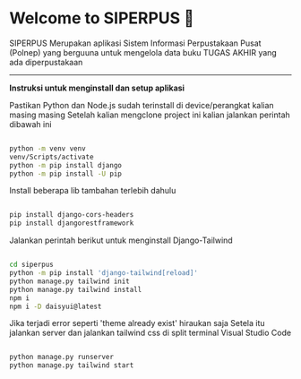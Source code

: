 # Welcome to SIPERPUS 👋

<p>SIPERPUS Merupakan aplikasi Sistem Informasi Perpustakaan Pusat (Polnep) yang berguuna untuk mengelola data buku TUGAS AKHIR yang ada diperpustakaan</p>

<hr>

**Instruksi untuk menginstall dan setup aplikasi**

Pastikan Python dan Node.js sudah terinstall di device/perangkat kalian masing masing
Setelah kalian mengclone project ini kalian jalankan perintah dibawah ini

```bash

python -m venv venv
venv/Scripts/activate
python -m pip install django
python -m pip install -U pip

```

Install beberapa lib tambahan terlebih dahulu

```bash

pip install django-cors-headers
pip install djangorestframework

```

Jalankan perintah berikut untuk menginstall Django-Tailwind

```bash

cd siperpus
python -m pip install 'django-tailwind[reload]'
python manage.py tailwind init
python manage.py tailwind install
npm i
npm i -D daisyui@latest

```

Jika terjadi error seperti 'theme already exist' hiraukan saja
Setela itu jalankan server dan jalankan tailwind css di split terminal Visual Studio Code

```bash

python manage.py runserver
python manage.py tailwind start

```
